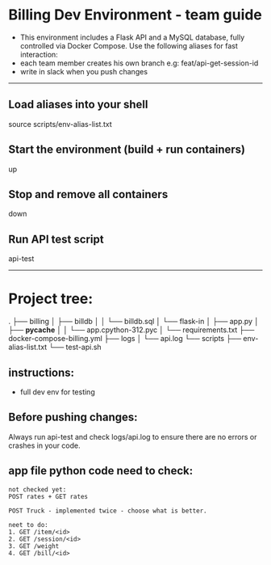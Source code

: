 # Billing Dev Environment - team guide

- This environment includes a Flask API and a MySQL database,
  fully controlled via Docker Compose. Use the following aliases for fast interaction:
- each team member creates his own branch
  e.g: feat/api-get-session-id
- write in slack when you push changes

---

## Load aliases into your shell
source scripts/env-alias-list.txt

## Start the environment (build + run containers)
up

## Stop and remove all containers
down

## Run API test script
api-test

---

# Project tree:
.
├── billing
│   ├── billdb
│   │   └── billdb.sql
│   └── flask-in
│       ├── app.py
│       ├── __pycache__
│       │   └── app.cpython-312.pyc
│       └── requirements.txt
├── docker-compose-billing.yml
├── logs
│   └── api.log
└── scripts
    ├── env-alias-list.txt
    └── test-api.sh

## instructions:
- full dev env for testing

## Before pushing changes:
Always run api-test and check logs/api.log to ensure there are no errors or crashes in your code.


## app file python code need to check:
    not checked yet:
    POST rates + GET rates

    POST Truck - implemented twice - choose what is better.

    neet to do:
    1. GET /item/<id>
    2. GET /session/<id>
    3. GET /weight
    4. GET /bill/<id>